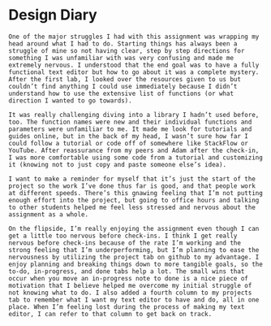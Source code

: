 # Design Diary
	One of the major struggles I had with this assignment was wrapping my head around what I had to do. Starting things has always been a struggle of mine so not having clear, step by step directions for something I was unfamiliar with was very confusing and made me extremely nervous. I understood that the end goal was to have a fully functional text editor but how to go about it was a complete mystery. After the first lab, I looked over the resources given to us but couldn’t find anything I could use immediately because I didn’t understand how to use the extensive list of functions (or what direction I wanted to go towards). 
	
	It was really challenging diving into a library I hadn’t used before, too. The function names were new and their individual functions and parameters were unfamiliar to me. It made me look for tutorials and guides online, but in the back of my head, I wasn’t sure how far I could follow a tutorial or code off of somewhere like StackFlow or YouTube. After reassurance from my peers and Adam after the check-in, I was more comfortable using some code from a tutorial and customizing it (knowing not to just copy and paste someone else’s idea). 
	
	I want to make a reminder for myself that it’s just the start of the project so the work I’ve done thus far is good, and that people work at different speeds. There’s this gnawing feeling that I’m not putting enough effort into the project, but going to office hours and talking to other students helped me feel less stressed and nervous about the assignment as a whole. 
	
	On the flipside, I’m really enjoying the assignment even though I can get a little too nervous before check-ins. I think I get really nervous before check-ins because of the rate I’m working and the strong feeling that I’m underperforming, but I’m planning to ease the nervousness by utilizing the project tab on github to my advantage. I enjoy planning and breaking things down to more tangible goals, so the to-do, in-progress, and done tabs help a lot. The small wins that occur when you move an in-progress note to done is a nice piece of motivation that I believe helped me overcome my initial struggle of not knowing what to do. I also added a fourth column to my projects tab to remember what I want my text editor to have and do, all in one place. When I’m feeling lost during the process of making my text editor, I can refer to that column to get back on track. 
